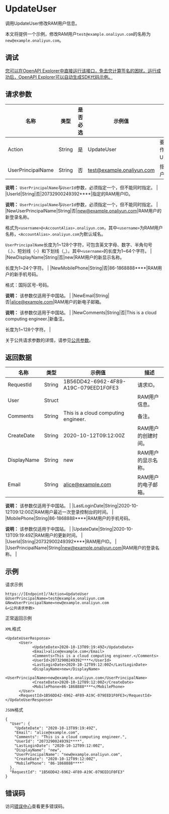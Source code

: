 # UpdateUser

调用UpdateUser修改RAM用户信息。

本文将提供一个示例，修改RAM用户`test@example.onaliyun.com`的名称为`new@example.onaliyun.com`。

## 调试

[您可以在OpenAPI Explorer中直接运行该接口，免去您计算签名的困扰。运行成功后，OpenAPI Explorer可以自动生成SDK代码示例。](https://api.aliyun.com/#product=Ims&api=UpdateUser&type=RPC&version=2019-08-15)

## 请求参数

|名称|类型|是否必选|示例值|描述|
|--|--|----|---|--|
|Action|String|是|UpdateUser|要执行的操作。取值：UpdateUser。 |
|UserPrincipalName|String|否|test@example.onaliyun.com|指定的RAM用户登录名称。

 **说明：** `UserPrincipalName`与`UserId`参数，必须指定一个，但不能同时指定。 |
|UserId|String|否|20732900249392\*\*\*\*|指定的RAM用户ID。

 **说明：** `UserPrincipalName`与`UserId`参数，必须指定一个，但不能同时指定。 |
|NewUserPrincipalName|String|否|new@example.onaliyun.com|RAM用户的新登录名称。

 格式为`<username>@<AccountAlias>.onaliyun.com`，其中`<username>`为RAM用户名称，`<AccountAlias>.onaliyun.com`为默认域名。

 `UserPrincipalName`长度为1~128个字符，可包含英文字母、数字、半角句号（.）、短划线（-）和下划线（\_）。其中`<username>`的长度为1~64个字符。 |
|NewDisplayName|String|否|new|RAM用户的新显示名称。

 长度为1~24个字符。 |
|NewMobilePhone|String|否|86-1868888\*\*\*\*|RAM用户的新手机号码。

 格式：国际区号-号码。

 **说明：** 该参数仅适用于中国站。 |
|NewEmail|String|否|alice@example.com|RAM用户的新电子邮箱。

 **说明：** 该参数仅适用于中国站。 |
|NewComments|String|否|This is a cloud computing engineer.|新备注。

 长度为1~128个字符。 |

关于公共请求参数的详情，请参见[公共参数](~~187377~~)。

## 返回数据

|名称|类型|示例值|描述|
|--|--|---|--|
|RequestId|String|1B56DD42-6962-4F89-A19C-079EED1F0FE3|请求ID。 |
|User|Struct| |RAM用户信息。 |
|Comments|String|This is a cloud computing engineer.|备注。 |
|CreateDate|String|2020-10-12T09:12:00Z|RAM用户的创建时间。 |
|DisplayName|String|new|RAM用户的显示名称。 |
|Email|String|alice@example.com|RAM用户的电子邮箱。

 **说明：** 该参数仅适用于中国站。 |
|LastLoginDate|String|2020-10-12T09:12:00Z|RAM用户最近一次登录控制台的时间。 |
|MobilePhone|String|86-1868888\*\*\*\*|RAM用户的手机号码。

 **说明：** 该参数仅适用于中国站。 |
|UpdateDate|String|2020-10-13T09:19:49Z|RAM用户的更新时间。 |
|UserId|String|20732900249392\*\*\*\*|RAM用户ID。 |
|UserPrincipalName|String|new@example.onaliyun.com|RAM用户的登录名称。 |

## 示例

请求示例

```
https://[Endpoint]/?Action=UpdateUser
&UserPrincipalName=test@example.onaliyun.com
&NewUserPrincipalName=new@example.onaliyun.com
&<公共请求参数>
```

正常返回示例

`XML`格式

```
<UpdateUserResponse>
	  <User>
		    <UpdateDate>2020-10-13T09:19:49Z</UpdateDate>
		    <Email>alice@example.com</Email>
		    <Comments>This is a cloud computing engineer.</Comments>
		    <UserId>20732900249392****</UserId>
		    <LastLoginDate>2020-10-12T09:12:00Z</LastLoginDate>
		    <DisplayName>new</DisplayName>
		    <UserPrincipalName>new@example.onaliyun.com</UserPrincipalName>
		    <CreateDate>2020-10-12T09:12:00Z</CreateDate>
		    <MobilePhone>86-1868888****</MobilePhone>
	  </User>
	  <RequestId>1B56DD42-6962-4F89-A19C-079EED1F0FE3</RequestId>
</UpdateUserResponse>
```

`JSON`格式

```
{
  "User": {
    "UpdateDate": "2020-10-13T09:19:49Z",
    "Email": "alice@example.com",
    "Comments": "This is a cloud computing engineer.",
    "UserId": "20732900249392****",
    "LastLoginDate": "2020-10-12T09:12:00Z",
    "DisplayName": "new",
    "UserPrincipalName": "new@example.onaliyun.com",
    "CreateDate": "2020-10-12T09:12:00Z",
    "MobilePhone": "86-1868888****"
  },
  "RequestId": "1B56DD42-6962-4F89-A19C-079EED1F0FE3"
}
```

## 错误码

访问[错误中心](https://error-center.aliyun.com/status/product/Ims)查看更多错误码。

